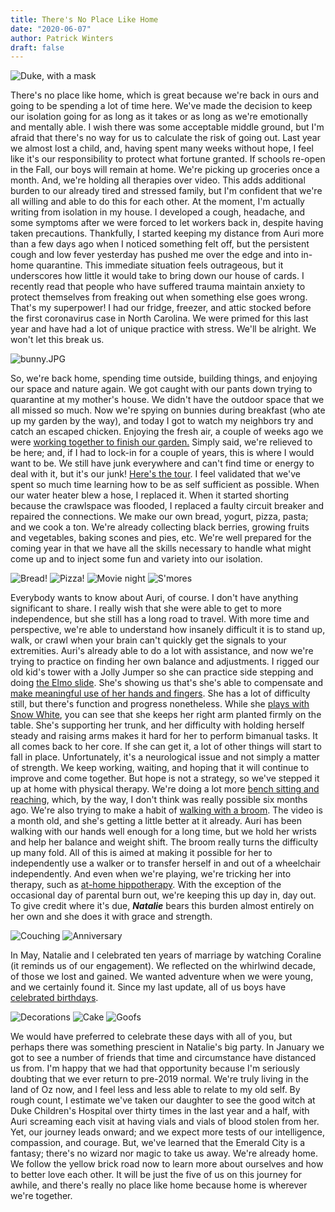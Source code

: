 ```yaml
---
title: There's No Place Like Home
date: "2020-06-07"
author: Patrick Winters
draft: false
---
```


![Duke, with a mask](duke.JPG)

There's no place like home, which is great because we're back in ours and going to be spending a lot of time here. We've made the decision to keep our isolation going for as long as it takes or as long as we're emotionally and mentally able. I wish there was some acceptable middle ground, but I'm afraid that there's no way for us to calculate the risk of going out. Last year we almost lost a child, and, having spent many weeks without hope, I feel like it's our responsibility to protect what fortune granted. If schools re-open in the Fall, our boys will remain at home. We're picking up groceries once a month. And, we're holding all therapies over video. This adds additional burden to our already tired and stressed family, but I'm confident that we're all willing and able to do this for each other. At the moment, I'm actually writing from isolation in my house. I developed a cough, headache, and some symptoms after we were forced to let workers back in, despite having taken precautions. Thankfully, I started keeping my distance from Auri more than a few days ago when I noticed something felt off, but the persistent cough and low fever yesterday has pushed me over the edge and into in-home quarantine. This immediate situation feels outrageous, but it underscores how little it would take to bring down our house of cards. I recently read that people who have suffered trauma maintain anxiety to protect themselves from freaking out when something else goes wrong. That's my superpower! I had our fridge, freezer, and attic stocked before the first coronavirus case in North Carolina. We were primed for this last year and have had a lot of unique practice with stress. We'll be alright. We won't let this break us.

![bunny.JPG](bunny.JPG)

So, we're back home, spending time outside, building things, and enjoying our space and nature again. We got caught with our pants down trying to quarantine at my mother's house. We didn't have the outdoor space that we all missed so much. Now we're spying on bunnies during breakfast (who ate up my garden by the way), and today I got to watch my neighbors try and catch an escaped chicken. Enjoying the fresh air, a couple of weeks ago we were [working together to finish our garden.](https://photos.app.goo.gl/QFScADX7cFHF1bpV7) Simply said, we're relieved to be here; and, if I had to lock-in for a couple of years, this is where I would want to be. We still have junk everywhere and can't find time or energy to deal with it, but it's our junk! [Here's the tour](https://photos.app.goo.gl/MhF2FD7z9Hr1M5X29). I feel validated that we've spent so much time learning how to be as self sufficient as possible. When our water heater blew a hose, I replaced it. When it started shorting because the crawlspace was flooded, I replaced a faulty circuit breaker and repaired the connections. We make our own bread, yogurt, pizza, pasta; and we cook a ton. We're already collecting black berries, growing fruits and vegetables, baking scones and pies, etc. We're well prepared for the coming year in that we have all the skills necessary to handle what might come up and to inject some fun and variety into our isolation.

![Bread!](bread.jpg)
![Pizza!](pizza.jpg)
![Movie night](movie.jpg)
![S'mores](smores.jpg)

Everybody wants to know about Auri, of course. I don't have anything significant to share. I really wish that she were able to get to more independence, but she still has a long road to travel. With more time and perspective, we're able to understand how insanely difficult it is to stand up, walk, or crawl when your brain can't quickly get the signals to your extremities. Auri's already able to do a lot with assistance, and now we're trying to practice on finding her own balance and adjustments. I rigged our old kid's tower with a Jolly Jumper so she can practice side stepping and doing [the Elmo slide](https://photos.app.goo.gl/TtFv2s42cG25fbJo8). She's showing us that's she's able to compensate and [make meaningful use of her hands and fingers](https://photos.app.goo.gl/8SEyVFuApvjknj6z7). She has a lot of difficulty still, but there's function and progress nonetheless. While she [plays with Snow White](https://photos.app.goo.gl/Y9HqHdsrmfxyw8dj8), you can see that she keeps her right arm planted firmly on the table. She's supporting her trunk, and her difficulty with holding herself steady and raising arms makes it hard for her to perform bimanual tasks. It all comes back to her core. If she can get it, a lot of other things will start to fall in place. Unfortunately, it's a neurological issue and not simply a matter of strength. We keep working, waiting, and hoping that it will continue to improve and come together. But hope is not a strategy, so we've stepped it up at home with physical therapy. We're doing a lot more [bench sitting and reaching](https://photos.app.goo.gl/YRxoBNSi6A56cMoX7), which, by the way, I don't think was really possible six months ago. We're also trying to make a habit of [walking with a broom](https://photos.app.goo.gl/g5mT4oE6tUZTf5sG7). The video is a month old, and she's getting a little better at it already. Auri has been walking with our hands well enough for a long time, but we hold her wrists and help her balance and weight shift. The broom really turns the difficulty up many fold. All of this is aimed at making it possible for her to independently use a walker or to transfer herself in and out of a wheelchair independently. And even when we're playing, we're tricking her into therapy, such as [at-home hippotherapy](https://photos.app.goo.gl/Vp54bYX79NfunoES9). With the exception of the occasional day of parental burn out, we're keeping this up day in, day out. To give credit where it's due, __*Natalie*__ bears this burden almost entirely on her own and she does it with grace and strength.

![Couching](couch.jpg)
![Anniversary](anniversary.jpg)

In May, Natalie and I celebrated ten years of marriage by watching Coraline (it reminds us of our engagement). We reflected on the whirlwind decade, of those we lost and gained. We wanted adventure when we were young, and we certainly found it. Since my last update, all of us boys have [celebrated birthdays](https://photos.app.goo.gl/KsaScArfuSA1oDQj9). 


![Decorations](happy_birthday.jpg)
![Cake](birthday_cake.jpg)
![Goofs](goofballs.JPG)

We would have preferred to celebrate these days with all of you, but perhaps there was something prescient in Natalie's big party. In January we got to see a number of friends that time and circumstance have distanced us from. I'm happy that we had that opportunity because I'm seriously doubting that we ever return to pre-2019 normal. We're truly living in the land of Oz now, and I feel less and less able to relate to my old self. By rough count, I estimate we've taken our daughter to see the good witch at Duke Children's Hospital over thirty times in the last year and a half, with Auri screaming each visit at having vials and vials of blood stolen from her. Yet, our journey leads onward; and we expect more tests of our intelligence, compassion, and courage. But, we've learned that the Emerald City is a fantasy; there's no wizard nor magic to take us away. We're already home. We follow the yellow brick road now to learn more about ourselves and how to better love each other. It will be just the five of us on this journey for awhile, and there's really no place like home because home is wherever we're together.
